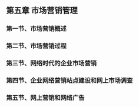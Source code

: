 ## 第五章 市场营销管理
### 第一节、市场营销概述
### 第二节、市场营销过程
### 第三节、网络时代的企业市场营销
### 第四节、企业网络营销站点建设和网上市场调查
### 第五节、网上营销和网络广告